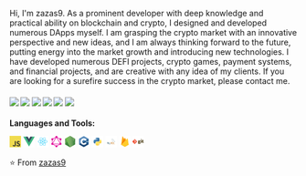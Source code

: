 
Hi, I'm zazas9. As a prominent developer with deep knowledge and practical ability on blockchain and crypto, I designed and developed numerous DApps myself. I am grasping the crypto market with an innovative perspective and new ideas, and I am always thinking forward to the future, putting energy into the market growth and introducing new technologies. I have developed numerous DEFI projects, crypto games, payment systems, and financial projects, and are creative with any idea of my clients. If you are looking for a surefire success in the crypto market, please contact me.

####      ![](https://img.shields.io/badge/Blockchain-%3C%2F%3E-blueviolet) ![](https://img.shields.io/badge/Solidity-%3C%2F%3E-yellow) ![](https://img.shields.io/badge/Typescript-%7C-0%2C%2022%2C%20100) ![](https://img.shields.io/badge/Web3.js-%7C-yellowgreen) ![](https://img.shields.io/badge/Smart%20Contracts-%7C-blue) ![](https://img.shields.io/badge/Cryptocurrency-%7C-ff69b4)

**Languages and Tools:**   

<code><img height="20" src="https://raw.githubusercontent.com/github/explore/80688e429a7d4ef2fca1e82350fe8e3517d3494d/topics/javascript/javascript.png"></code>
<code><img height="20" src="https://raw.githubusercontent.com/github/explore/80688e429a7d4ef2fca1e82350fe8e3517d3494d/topics/vue/vue.png"></code>
<code><img height="20" src="https://raw.githubusercontent.com/github/explore/80688e429a7d4ef2fca1e82350fe8e3517d3494d/topics/react/react.png"></code>
<code><img height="20" src="https://raw.githubusercontent.com/github/explore/5c058a388828bb5fde0bcafd4bc867b5bb3f26f3/topics/graphql/graphql.png"></code>
<code><img height="20" src="https://raw.githubusercontent.com/github/explore/80688e429a7d4ef2fca1e82350fe8e3517d3494d/topics/nodejs/nodejs.png"></code>
<code><img height="20" src="https://raw.githubusercontent.com/github/explore/80688e429a7d4ef2fca1e82350fe8e3517d3494d/topics/cpp/cpp.png"></code>
<code><img height="20" src="https://raw.githubusercontent.com/github/explore/80688e429a7d4ef2fca1e82350fe8e3517d3494d/topics/python/python.png"></code>
<code><img height="20" src="https://raw.githubusercontent.com/github/explore/80688e429a7d4ef2fca1e82350fe8e3517d3494d/topics/mysql/mysql.png"></code>
<code><img height="20" src="https://raw.githubusercontent.com/github/explore/80688e429a7d4ef2fca1e82350fe8e3517d3494d/topics/firebase/firebase.png"></code>
<code><img height="20" src="https://raw.githubusercontent.com/github/explore/80688e429a7d4ef2fca1e82350fe8e3517d3494d/topics/git/git.png"></code>

⭐️ From [zazas9](https://github.com/zazas9)
